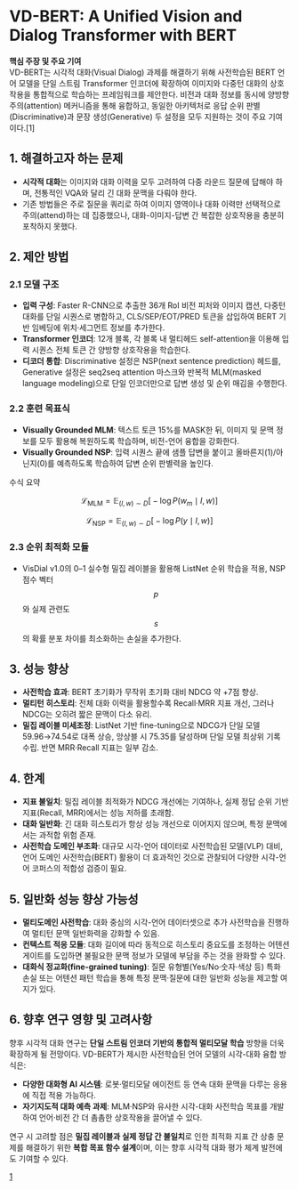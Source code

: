# VD-BERT: A Unified Vision and Dialog Transformer with BERT

**핵심 주장 및 주요 기여**  
VD-BERT는 시각적 대화(Visual Dialog) 과제를 해결하기 위해 사전학습된 BERT 언어 모델을 단일 스트림 Transformer 인코더에 확장하여 이미지와 다중턴 대화의 상호작용을 통합적으로 학습하는 프레임워크를 제안한다. 비전과 대화 정보를 동시에 양방향 주의(attention) 메커니즘을 통해 융합하고, 동일한 아키텍처로 응답 순위 판별(Discriminative)과 문장 생성(Generative) 두 설정을 모두 지원하는 것이 주요 기여이다.[1]

## 1. 해결하고자 하는 문제  
- **시각적 대화**는 이미지와 대화 이력을 모두 고려하여 다중 라운드 질문에 답해야 하며, 전통적인 VQA와 달리 긴 대화 문맥을 다뤄야 한다.  
- 기존 방법들은 주로 질문을 쿼리로 하여 이미지 영역이나 대화 이력만 선택적으로 주의(attend)하는 데 집중했으나, 대화-이미지-답변 간 복잡한 상호작용을 충분히 포착하지 못했다.

## 2. 제안 방법  
### 2.1 모델 구조  
- **입력 구성**: Faster R-CNN으로 추출한 36개 RoI 비전 피처와 이미지 캡션, 다중턴 대화를 단일 시퀀스로 병합하고, CLS/SEP/EOT/PRED 토큰을 삽입하여 BERT 기반 임베딩에 위치·세그먼트 정보를 추가한다.  
- **Transformer 인코더**: 12개 블록, 각 블록 내 멀티헤드 self-attention을 이용해 입력 시퀀스 전체 토큰 간 양방향 상호작용을 학습한다.  
- **디코더 통합**: Discriminative 설정은 NSP(next sentence prediction) 헤드를, Generative 설정은 seq2seq attention 마스크와 반복적 MLM(masked language modeling)으로 단일 인코더만으로 답변 생성 및 순위 매김을 수행한다.

### 2.2 훈련 목표식  
- **Visually Grounded MLM**: 텍스트 토큰 15%를 MASK한 뒤, 이미지 및 문맥 정보를 모두 활용해 복원하도록 학습하며, 비전-언어 융합을 강화한다.  
- **Visually Grounded NSP**: 입력 시퀀스 끝에 샘플 답변을 붙이고 올바른지(1)/아닌지(0)를 예측하도록 학습하여 답변 순위 판별력을 높인다.  

수식 요약  

$$ \mathcal{L}_{\text{MLM}} = \mathbb{E}_{(I,w)\sim D} \bigl[-\log P(w_m \mid I, w)\bigr] $$  

$$ \mathcal{L}_{\text{NSP}} = \mathbb{E}_{(I,w)\sim D} \bigl[-\log P(y \mid I, w)\bigr] $$

### 2.3 순위 최적화 모듈  
- VisDial v1.0의 0–1 실수형 밀집 레이블을 활용해 ListNet 순위 학습을 적용, NSP 점수 벡터 $$p$$와 실제 관련도 $$s$$의 확률 분포 차이를 최소화하는 손실을 추가한다.

## 3. 성능 향상  
- **사전학습 효과**: BERT 초기화가 무작위 초기화 대비 NDCG 약 +7점 향상.  
- **멀티턴 히스토리**: 전체 대화 이력을 활용할수록 Recall·MRR 지표 개선, 그러나 NDCG는 오히려 짧은 문맥이 다소 유리.  
- **밀집 레이블 미세조정**: ListNet 기반 fine-tuning으로 NDCG가 단일 모델 59.96→74.54로 대폭 상승, 앙상블 시 75.35를 달성하며 단일 모델 최상위 기록 수립. 반면 MRR·Recall 지표는 일부 감소.  

## 4. 한계  
- **지표 불일치**: 밀집 레이블 최적화가 NDCG 개선에는 기여하나, 실제 정답 순위 기반 지표(Recall, MRR)에서는 성능 저하를 초래함.  
- **대화 일반화**: 긴 대화 히스토리가 항상 성능 개선으로 이어지지 않으며, 특정 문맥에서는 과적합 위험 존재.  
- **사전학습 도메인 부조화**: 대규모 시각-언어 데이터로 사전학습된 모델(VLP) 대비, 언어 도메인 사전학습(BERT) 활용이 더 효과적인 것으로 관찰되어 다양한 시각-언어 코퍼스의 적합성 검증이 필요.

## 5. 일반화 성능 향상 가능성  
- **멀티도메인 사전학습**: 대화 중심의 시각-언어 데이터셋으로 추가 사전학습을 진행하여 멀티턴 문맥 일반화력을 강화할 수 있음.  
- **컨텍스트 적응 모듈**: 대화 길이에 따라 동적으로 히스토리 중요도를 조정하는 어텐션 게이트를 도입하면 불필요한 문맥 정보가 모델에 부담을 주는 것을 완화할 수 있다.  
- **대화식 정교화(fine-grained tuning)**: 질문 유형별(Yes/No·숫자·색상 등) 특화 손실 또는 어텐션 패턴 학습을 통해 특정 문맥·질문에 대한 일반화 성능을 제고할 여지가 있다.

## 6. 향후 연구 영향 및 고려사항  
향후 시각적 대화 연구는 **단일 스트림 인코더 기반의 통합적 멀티모달 학습** 방향을 더욱 확장하게 될 전망이다. VD-BERT가 제시한 사전학습된 언어 모델의 시각-대화 융합 방식은:

- **다양한 대화형 AI 시스템**: 로봇·멀티모달 에이전트 등 연속 대화 문맥을 다루는 응용에 직접 적용 가능하다.  
- **자기지도적 대화 예측 과제**: MLM·NSP와 유사한 시각-대화 사전학습 목표를 개발하여 언어·비전 간 더 촘촘한 상호작용을 끌어낼 수 있다.

연구 시 고려할 점은 **밀집 레이블과 실제 정답 간 불일치**로 인한 최적화 지표 간 상충 문제를 해결하기 위한 **복합 목표 함수 설계**이며, 이는 향후 시각적 대화 평가 체계 발전에도 기여할 수 있다.

[1](https://ppl-ai-file-upload.s3.amazonaws.com/web/direct-files/attachments/65988149/e6baee67-1a3d-44ac-b339-1cc3dd8e193b/2004.13278v3.pdf)
